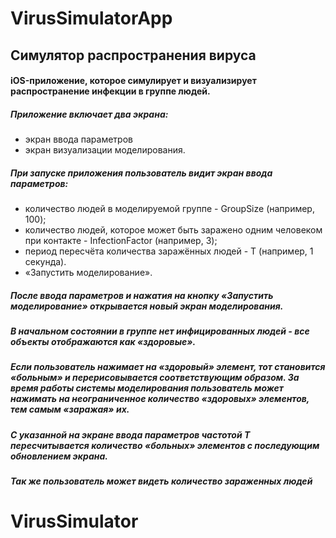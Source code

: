# VirusSimulatorApp
## Симулятор распространения вируса

#### iOS-приложение, которое симулирует и визуализирует распространение инфекции в группе людей.
##### Приложение включает два экрана:
- экран ввода параметров
- экран визуализации моделирования.

##### При запуске приложения пользователь видит экран ввода параметров:
- количество людей в моделируемой группе - GroupSize (например, 100);
- количество людей, которое может быть заражено одним человеком при контакте - InfectionFactor (например, 3);
- период пересчёта количества заражённых людей - Т (например, 1 секунда).
- «Запустить моделирование».

##### После ввода параметров и нажатия на кнопку «Запустить моделирование» открывается новый экран моделирования.
##### В начальном состоянии в группе нет инфицированных людей - все объекты отображаются как «здоровые».
##### Если пользователь нажимает на «здоровый» элемент, тот становится «больным» и перерисовывается соответствующим образом. За время работы системы моделирования пользователь может нажимать на неограниченное количество «здоровых» элементов, тем самым «заражая» их.
##### С указанной на экране ввода параметров частотой Т пересчитывается количество «больных» элементов с последующим обновлением экрана.

##### Так же пользователь может видеть количество зараженных людей
<!-- ##### Пользователь может нажать на кнопку старт и начентся заражение со случайного незараженного
##### Пользователь может поставить на паузу заражение -->



# VirusSimulator

